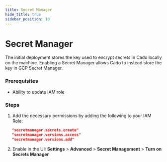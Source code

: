 ```yaml
---
title: Secret Manager
hide_title: true
sidebar_position: 10
---
```


# Secret Manager

The initial deployment stores the key used to encrypt secrets in Cado locally on the machine. Enabling a Secret Manager allows Cado to instead store the key in GCP Secret Manager.

### Prerequisites

   - Ability to update IAM role

### Steps

1. Add the necessary permissions by adding the following to your IAM Role:

```json
   "secretmanager.secrets.create"
   "secretmanager.versions.access"
   "secretmanager.versions.add"
```

2. Enable in the UI: **Settings** > **Advanced** > **Secret Management** > **Turn on Secrets Manager**



